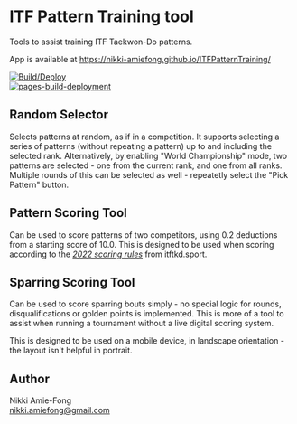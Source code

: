# ITF Pattern Training tool

Tools to assist training ITF Taekwon-Do patterns.  

App is available at https://nikki-amiefong.github.io/ITFPatternTraining/

[![Build/Deploy](https://github.com/nikki-amiefong/ITFPatternTraining/actions/workflows/dotnet.yml/badge.svg)](https://github.com/nikki-amiefong/ITFPatternTraining/actions/workflows/dotnet.yml)  
[![pages-build-deployment](https://github.com/nikki-amiefong/ITFPatternTraining/actions/workflows/pages/pages-build-deployment/badge.svg)](https://github.com/nikki-amiefong/ITFPatternTraining/actions/workflows/pages/pages-build-deployment)

## Random Selector

Selects patterns at random, as if in a competition. It supports selecting a series of patterns (without repeating a pattern) up to and including
the selected rank. Alternatively, by enabling "World Championship" mode, two patterns are selected - one from the current rank, and one from all ranks. Multiple
rounds of this can be selected as well - repeatetly select the "Pick Pattern" button.

## Pattern Scoring Tool

Can be used to score patterns of two competitors, using 0.2 deductions from a starting score of 10.0. This is designed to be used when scoring according to
the *[2022 scoring rules](https://itftkd.sport/wp-content/uploads/2022/04/Official-ITF-Rules-of-Competition-Version-2022v1.pdf#page=68)* from itftkd.sport.

## Sparring Scoring Tool

Can be used to score sparring bouts simply - no special logic for rounds, disqualifications or golden points is implemented. This is more of a tool to assist
when running a tournament without a live digital scoring system.

This is designed to be used on a mobile device, in landscape orientation - the layout isn't helpful in portrait.

## Author

Nikki Amie-Fong  
<nikki.amiefong@gmail.com>